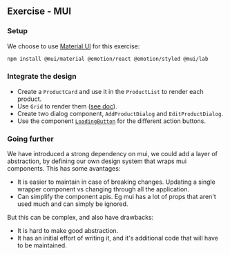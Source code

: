 ## Exercise - MUI

### Setup

We choose to use [Material UI](https://mui.com/material-ui/) for this exercise:

```bash
npm install @mui/material @emotion/react @emotion/styled @mui/lab
```

### Integrate the design

- Create a `ProductCard` and use it in the `ProductList` to render each product.
- Use `Grid` to render them ([see doc](https://mui.com/material-ui/react-grid2/)).
- Create two dialog component, `AddProductDialog` and `EditProductDialog`.
- Use the component [`LoadingButton`](https://mui.com/material-ui/react-button/#loading-button) for the different action buttons.

### Going further

We have introduced a strong dependency on mui, we could add a layer of abstraction, by defining our own design system that wraps mui components. This has some avantages:

- It is easier to maintain in case of breaking changes. Updating a single wrapper component vs changing through all the application.
- Can simplify the component apis. Eg mui has a lot of props that aren't used much and can simply be ignored.

But this can be complex, and also have drawbacks:

- It is hard to make good abstraction.
- It has an initial effort of writing it, and it's additional code that will have to be maintained.
